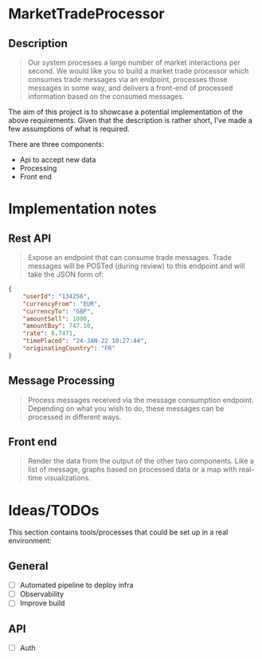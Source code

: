 # MarketTradeProcessor

## Description 
> Our system processes a large number of market interactions per second. We would like you to build a market trade processor which consumes trade messages via an endpoint, processes those messages in some way, and delivers a front-end of processed information based on the consumed messages.

The aim of this project is to showcase a potential implementation of the above requirements. Given that the description is rather short, I've made a few assumptions of what is required.

There are three components:
- Api to accept new data
- Processing
- Front end

# Implementation notes
## Rest API

> Expose an endpoint that can consume trade messages. Trade messages will be POSTed (during review) to this endpoint and will take the JSON form of:
```json
{
    "userId": "134256",
    "currencyFrom": "EUR",
    "currencyTo": "GBP",
    "amountSell": 1000,
    "amountBuy": 747.10,
    "rate": 0.7471,
    "timePlaced": "24-JAN-22 10:27:44",
    "originatingCountry": "FR"
}
```

## Message Processing

> Process messages received via the message consumption endpoint. Depending on what you wish to do, these messages can be processed in different ways.

## Front end

> Render the data from the output of the other two components. Like a list of message, graphs based on processed data or a map with real-time visualizations.

# Ideas/TODOs
This section contains tools/processes that could be set up in a real environment:

## General
- [ ] Automated pipeline to deploy infra
- [ ] Observability
- [ ] Improve build 

## API
- [ ] Auth
